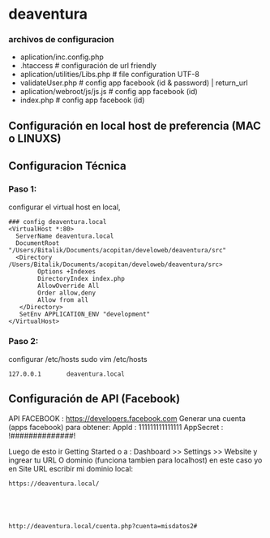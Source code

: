 # deaventura


### archivos de configuracion

- aplication/inc.config.php
- .htaccess                         # configuración de url friendly
- aplication/utilities/Libs.php     # file configuration UTF-8
- validateUser.php                  # config app facebook (id & password) | return_url
- aplication/webroot/js/js.js       # config app facebook (id)
- index.php                         # config app facebook (id)



## Configuración en local host de preferencia (MAC  o LINUXS)

## Configuracion Técnica

### Paso 1:
configurar el virtual host en local,

    ### config deaventura.local
    <VirtualHost *:80>
      ServerName deaventura.local
      DocumentRoot "/Users/Bitalik/Documents/acopitan/develoweb/deaventura/src"
      <Directory /Users/Bitalik/Documents/acopitan/develoweb/deaventura/src>
            Options +Indexes
            DirectoryIndex index.php
            AllowOverride All
            Order allow,deny
            Allow from all
       </Directory>
       SetEnv APPLICATION_ENV "development"
    </VirtualHost>

### Paso 2:
configurar /etc/hosts
    sudo vim /etc/hosts

    127.0.0.1       deaventura.local


## Configuración de API (Facebook)

API FACEBOOK : https://developers.facebook.com
Generar una cuenta (apps facebook) para obtener:
AppId : 111111111111111
AppSecret : !##############!

Luego de esto ir Getting Started o a : Dashboard >> Settings >> Website y ingrear tu URL
O dominio (funciona tambien para localhost)
en este caso yo en Site URL escribir mi dominio local:
    
    https://deaventura.local/





    http://deaventura.local/cuenta.php?cuenta=misdatos2#